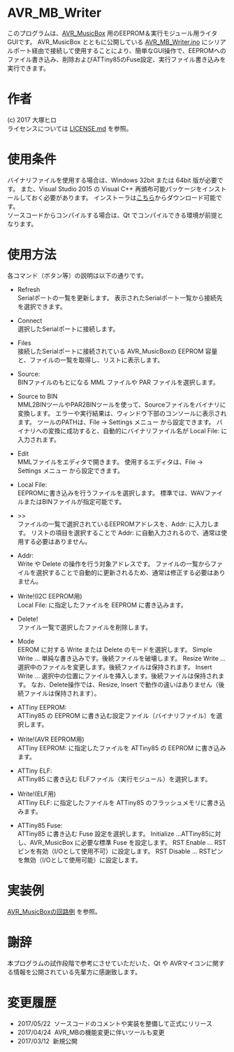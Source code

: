# AVR_MB_Writer
このプログラムは、[AVR_MusicBox](https://github.com/hiro-otsuka/AVR_MusicBox/) 用のEEPROM＆実行モジュール用ライタGUIです。
AVR_MusicBox とともに公開している [AVR_MB_Writer.ino](https://github.com/hiro-otsuka/AVR_MusicBox/blob/master/tools/AVR_MB_Writer.ino)
にシリアルポート経由で接続して使用することにより、簡単なGUI操作で、EEPROMへのファイル書き込み、削除およびATTiny85のFuse設定、実行ファイル書き込みを実行できます。

# 作者
(c) 2017 大塚ヒロ <otsuk atmark purple.plala.or.jp>  
ライセンスについては [LICENSE.md](/license.md) を参照。

# 使用条件
バイナリファイルを使用する場合は、Windows 32bit または 64bit 版が必要です。
また、Visual Studio 2015 の Visual C++ 再頒布可能パッケージをインストールしておく必要があります。
インストーラは[こちら](https://www.microsoft.com/ja-jp/download/details.aspx?id=48145)からダウンロード可能です。  
ソースコードからコンパイルする場合は、Qt でコンパイルできる環境が前提となります。  

# 使用方法
各コマンド（ボタン等）の説明は以下の通りです。

* Refresh  
 Serialポートの一覧を更新します。
 表示されたSerialポート一覧から接続先を選択できます。

* Connect  
 選択したSerialポートに接続します。

* Files  
 接続したSerialポートに接続されている AVR_MusicBoxの EEPROM 容量と、ファイルの一覧を取得し、リストに表示します。

* Source:  
 BINファイルのもとになる MML ファイルや PAR ファイルを選択します。

* Source to BIN  
 MML2BINツールやPAR2BINツールを使って、Sourceファイルをバイナリに変換します。
 エラーや実行結果は、ウィンドウ下部のコンソールに表示されます。
 ツールのPATHは、File -> Settings メニュー から設定できます。
 バイナリへの変換に成功すると、自動的にバイナリファイル名が Local File: に入力されます。

* Edit  
 MMLファイルをエディタで開きます。
 使用するエディタは、File -> Settings メニュー から設定できます。

* Local File:  
 EEPROMに書き込みを行うファイルを選択します。
 標準では、WAVファイルまたはBINファイルが指定可能です。

* \>\>  
 ファイルの一覧で選択されているEEPROMアドレスを、Addr: に入力します。
 リストの項目を選択することで Addr: に自動入力されるので、通常は使用する必要はありません。

* Addr:  
 Write や Delete の操作を行う対象アドレスです。
 ファイルの一覧からファイルを選択することで自動的に更新されるため、通常は修正する必要はありません。

* Write!(I2C EEPROM用)  
 Local File: に指定したファイルを EEPROM に書き込みます。

* Delete!  
 ファイル一覧で選択したファイルを削除します。

* Mode  
 EEROM に対する Write または Delete のモードを選択します。
  Simple Write ... 単純な書き込みです。後続ファイルを破壊します。
  Resize Write ... 選択中のファイルを変更します。後続ファイルは保持されます。
  Insert Write ... 選択中の位置にファイルを挿入します。後続ファイルは保持されます。
 なお、Delete操作では、Resize, Insert で動作の違いはありません（後続ファイルは保持されます）。

* ATTiny EEPROM:  
 ATTiny85 の EEPROM に書き込む設定ファイル（バイナリファイル）を選択します。

* Write!(AVR EEPROM用)  
 ATTiny EEPROM: に指定したファイルを ATTiny85 の EEPROM に書き込みます。

* ATTiny ELF:  
 ATTiny85 に書き込む ELFファイル（実行モジュール）を選択します。

* Write!(ELF用)  
 ATTiny ELF: に指定したファイルを ATTiny85 のフラッシュメモリに書き込みます。

* ATTiny85 Fuse:  
 ATTiny85 に書き込む Fuse 設定を選択します。
  Initialize ...ATTiny85に対し、AVR_MusicBox に必要な標準 Fuse を設定します。
  RST Enable ... RSTピンを有効（I/Oとして使用不可）に設定します。
  RST Disable ... RSTピンを無効（I/Oとして使用可能）に設定します。

# 実装例  
 [AVR_MusicBoxの回路例](https://github.com/hiro-otsuka/AVR_MusicBox/tree/master/circuits) を参照。

# 謝辞
本プログラムの試作段階で参考にさせていただいた、Qt や AVRマイコンに関する情報を公開されている先輩方に感謝致します。

# 変更履歴

* 2017/05/22  ソースコードのコメントや実装を整備して正式にリリース
* 2017/04/24  AVR_MBの機能変更に伴いツールも変更
* 2017/03/12  新規公開

